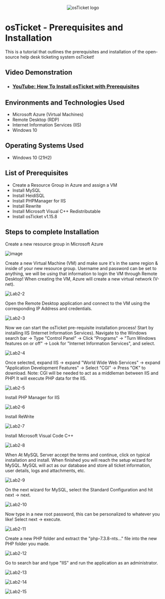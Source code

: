 <p align="center">
<img src="https://i.imgur.com/Clzj7Xs.png" alt="osTicket logo"/>
</p>

<h1>osTicket - Prerequisites and Installation</h1>
This is a tutorial that outlines the prerequisites and installation of the open-source help desk ticketing system osTicket!<br />

<h2>Video Demonstration</h2>

- ### [YouTube: How To Install osTicket with Prerequisites](https://www.youtube.com)

<h2>Environments and Technologies Used</h2>

- Microsoft Azure (Virtual Machines)
- Remote Desktop (RDP)
- Internet Information Services (IIS)
- Windows 10 

<h2>Operating Systems Used </h2>

- Windows 10</b> (21H2)

<h2>List of Prerequisites</h2>

- Create a Resource Group in Azure and assign a VM
- Install MySQL
- Install HeidiSQL 
- Install PHPManager for IIS
- Install Rewrite
- Install Microsoft Visual C++ Redistributable
- Install osTicket v1.15.8

<h2>Steps to complete Installation</h2>

Create a new resource group in Microsoft Azure

![image](https://github.com/user-attachments/assets/1b8e9395-a387-424c-a007-97f908d27b99)

Create a new Virtual Machine (VM) and make sure it's in the same region & inside of your new resource group. Username and password can be set to anything, we will be using that information to login the VM through Remote Desktop! When creating the VM, Azure will create a new virtual network (V-net). 

![Lab2-2](https://github.com/user-attachments/assets/9ce2d7dc-2e78-4a15-a8c6-4c4757761800)

Open the Remote Desktop application and connect to the VM using the corresponding IP Address and credentials.

![Lab2-3](https://github.com/user-attachments/assets/ea963cee-fea7-45f6-8824-d8064b95e122)

Now we can start the osTicket pre-requisite installation process! Start by installing IIS (Internet Information Services). Navigate to the Windows search bar -> Type "Control Panel" -> Click "Programs" -> "Turn Windows features on or off" -> Look for "Internet Information Services", and select.

![Lab2-4](https://github.com/user-attachments/assets/2777eebf-a8af-4dc4-baf9-0e565264e6ce)

Once selected, expand IIS -> expand "World Wide Web Services" -> expand "Application Development Features" -> Select "CGI" -> Press "OK" to download. Note: CGI will be needed to act as a middleman between IIS and PHP! It will execute PHP data for the IIS.

![Lab2-5](https://github.com/user-attachments/assets/3d1f184f-8672-44a0-a4f5-1c9c35c94cdb)

Install PHP Manager for IIS

![Lab2-6](https://github.com/user-attachments/assets/759cc292-09c1-455f-b4c6-21cd50e41669)

Install ReWrite 

![Lab2-7](https://github.com/user-attachments/assets/e976c365-488a-4c73-835c-ecc02c3a734c)

Install Microsoft Visual Code C++

![Lab2-8](https://github.com/user-attachments/assets/a6a9d6c4-a54f-40fe-be3c-2b2758754c2a)

When At MySQL Server accept the terms and continue, click on typical installation and install. When finished you will reach the setup wizard for MySQL. MySQL will act as our database and store all ticket information, user details, logs and attachments, etc.

![Lab2-9](https://github.com/user-attachments/assets/e1dfc8fd-651a-442d-98ca-87ceefcd6b3d)

On the next wizard for MySQL, select the Standard Configuration and hit next -> next.

![Lab2-10](https://github.com/user-attachments/assets/e64bdea9-575c-49a1-91b1-32e9c6a59d70)

Now type in a new root password, this can be personalized to whatever you like! Select next -> execute.

![Lab2-11](https://github.com/user-attachments/assets/57c43961-9838-432d-8e19-e5d1ec0ea01f)

Create a new PHP folder and extract the "php-7.3.8-nts..." file into the new PHP folder you made.

![Lab2-12](https://github.com/user-attachments/assets/ff7c6c6e-fee8-4ffb-bbe8-38af118a646c)

Go to search bar and type "IIS" and run the application as an administrator.

![Lab2-13](https://github.com/user-attachments/assets/532a62f9-1d07-499a-b7aa-6f6e9b444652)

![Lab2-14](https://github.com/user-attachments/assets/a2e18a17-f859-4660-b252-d7d9d21ef117)

![Lab2-15](https://github.com/user-attachments/assets/c959cc2f-4bbe-42d6-8fb0-e64a8bbed194)





